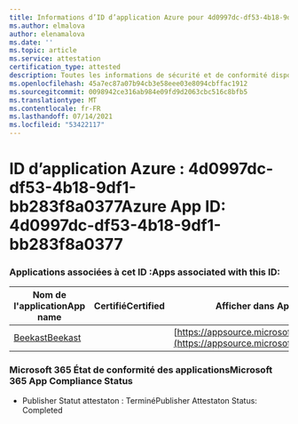 ```yaml
---
title: Informations d’ID d’application Azure pour 4d0997dc-df53-4b18-9df1-bb283f8a0377
ms.author: elmalova
author: elenamalova
ms.date: ''
ms.topic: article
ms.service: attestation
certification_type: attested
description: Toutes les informations de sécurité et de conformité disponibles pour 4d0997dc-df53-4b18-9df1-bb283f8a0377.
ms.openlocfilehash: 45a7ec87a07b94cb3e58eee03e8094cbffac1912
ms.sourcegitcommit: 0098942ce316ab984e09fd9d2063cbc516c8bfb5
ms.translationtype: MT
ms.contentlocale: fr-FR
ms.lasthandoff: 07/14/2021
ms.locfileid: "53422117"
---
```

# <a name="azure-app-id-4d0997dc-df53-4b18-9df1-bb283f8a0377"></a><span data-ttu-id="cdf55-103">ID d’application Azure : 4d0997dc-df53-4b18-9df1-bb283f8a0377</span><span class="sxs-lookup"><span data-stu-id="cdf55-103">Azure App ID: 4d0997dc-df53-4b18-9df1-bb283f8a0377</span></span>


### <a name="apps-associated-with-this-id"></a><span data-ttu-id="cdf55-104">Applications associées à cet ID :</span><span class="sxs-lookup"><span data-stu-id="cdf55-104">Apps associated with this ID:</span></span>
| <span data-ttu-id="cdf55-105">**Nom de l'application**</span><span class="sxs-lookup"><span data-stu-id="cdf55-105">**App name**</span></span> | <span data-ttu-id="cdf55-106">**Certifié**</span><span class="sxs-lookup"><span data-stu-id="cdf55-106">**Certified**</span></span> | <span data-ttu-id="cdf55-107">**Afficher dans AppSource**</span><span class="sxs-lookup"><span data-stu-id="cdf55-107">**View in AppSource**</span></span> |
|-|-|-|
| [<span data-ttu-id="cdf55-108">Beekast</span><span class="sxs-lookup"><span data-stu-id="cdf55-108">Beekast</span></span>](https://docs.microsoft.com/en-us/microsoft-365-app-certification/forward/WA200001447) |  | [https://appsource.microsoft.com/product/office/WA200001447](https://appsource.microsoft.com/product/office/WA200001447) |

### <a name="microsoft-365-app-compliance-status"></a><span data-ttu-id="cdf55-109">Microsoft 365 État de conformité des applications</span><span class="sxs-lookup"><span data-stu-id="cdf55-109">Microsoft 365 App Compliance Status</span></span>
- <span data-ttu-id="cdf55-110">Publisher Statut attestaton : Terminé</span><span class="sxs-lookup"><span data-stu-id="cdf55-110">Publisher Attestaton Status: Completed</span></span>
